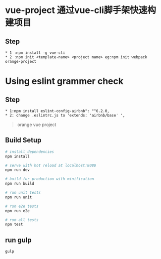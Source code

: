 # vue-project                                        通过vue-cli脚手架快速构建项目
## Step
```
* 1 :npm install -g vue-cli
* 2 :npm init <template-name> <project name> eg:npm init webpack orange-project
```

# Using eslint grammer check
## Step
```
* 1:npm install eslint-config-airbnb": "^6.2.0,
* 2: change .eslintrc.js to 'extends: 'airbnb/base' ',
```
> orange vue project

## Build Setup

``` bash
# install dependencies
npm install

# serve with hot reload at localhost:8080
npm run dev

# build for production with minification
npm run build

# run unit tests
npm run unit

# run e2e tests
npm run e2e

# run all tests
npm test
```
## run gulp
  ```
  gulp
  ```
